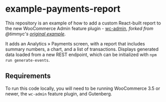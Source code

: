 # example-payments-report

This repository is an example of how to add a custom React-built report to the new WooCommerce Admin feature plugin - [wc-admin](https://github.com/woocommerce/wc-admin), *forked from @timmyc's [original example](https://github.com/timmyc/wcs-example-report)*.

It adds an Analytics » Payments screen, with a report that includes summary numbers, a chart, and a list of transactions. Displays generated data loaded from a new REST endpoint, which can be initialized with `npm run generate-events`.

## Requirements
To run this code locally, you will need to be running WooCommerce 3.5 or newer, the `wc-admin` feature plugin, and Gutenberg.
